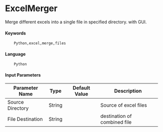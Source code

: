 # ExcelMerger
Merge different excels into a single file in specified directory. with GUI.

#### Keywords
		Python,excel,merge,files
#### Language
		Python
		
#### Input Parameters
|Parameter Name		|Type	|Default Value		|Description					|
|-------------------|-------|-------------------|-------------------------------|
|Source Directory	|String	|					|Source of excel files			|
|File Destination	|String	|					|destination of combined file	|